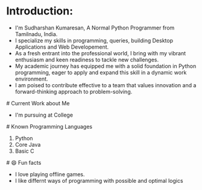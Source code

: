 # Introduction:
<ul type="disc">
  <li>I'm Sudharshan Kumaresan, A Normal Python Programmer from Tamilnadu, India.</li>
  <li>I specialize my skills in programming, queries, building Desktop Applications and Web Developement.</li>
  <li>As a fresh entrant into the professional world, I bring with my vibrant enthusiasm and keen readiness to tackle new challenges.</li>
  <li>My academic journey has equipped me with a solid foundation in Python programming, eager to apply and expand this skill in a dynamic work environment.</li>
  <li>I am poised to contribute effective to a team that values innovation and a forward-thinking approach to problem-solving.</li>
</ul>
# Current Work about Me
<ul><li>I'm pursuing at College</li></ul>
# Known Programming Languages
<ol type="number">
  <li>Python</li>
  <li>Core Java</li>
  <li>Basic C</li>
</ol>
# 😄 Fun facts
<ul>
  <li>I love playing offline games.</li>
  <li>I like differnt ways of programming with possible and optimal logics</li>
</ul>

